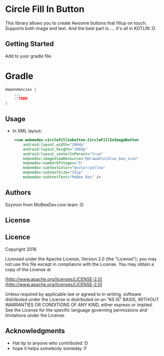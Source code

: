 # Circle Fill In Button

This library allows you to create Awsome buttons that fillup on touch. Supports both image and text.
And the best part is..... it's all in KOTLIN :D

## Getting Started
Add to yuor gradle file.

# Gradle
```java
dependencies {
	...
	//TODO
}
```

## Usage

* In XML layout: 

```xml
    <com.mobeedev.circlefillinbutton.CircleFillInImageButton
        android:layout_width="200dp"
        android:layout_height="200dp"
        android:layout_centerInParent="true"
        mobeedev:imageViewResource="@drawable/blue_bee_icon"
        mobeedev:numberOfStages="5"
        mobeedev:subtextColor="@color/yellow"
        mobeedev:subtextSize="15sp"
        mobeedev:subtextText="MoBee Dev" />
```


## Authors
Szymon from MoBeeDev.com team :D

## License

## Licence
Copyright 2016

Licensed under the Apache License, Version 2.0 (the "License");
you may not use this file except in compliance with the License.
You may obtain a copy of the License at

[http://www.apache.org/licenses/LICENSE-2.0](http://www.apache.org/licenses/LICENSE-2.0)

Unless required by applicable law or agreed to in writing, software
distributed under the License is distributed on an "AS IS" BASIS,
WITHOUT WARRANTIES OR CONDITIONS OF ANY KIND, either express or implied.
See the License for the specific language governing permissions and
limitations under the License.

## Acknowledgments

* Hat tip to anyone who contributed :D
* hope it helps somebody someday :F
